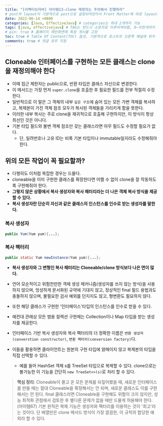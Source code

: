 ```yaml
---
title: "[이펙티브자바] 아이템13-clone 재정의는 주의해서 진행하라"
# post의 layout이 기본적으로 post으로 설정되어있어서 Front Matter에 따로 layout변수를 만들어 주지 않아도 된다.
date: 2022-06-14 +0800
categories: [Java, EffectiveJava] # categories는 최대 2개까지 가능
tags: [java, effectivejava] # TAG는 반드시 소문자로 이루어져야함, 0~무한개까지 지정 가능
# pin: true # 홈페이지 메인화면에 특정 게시물 고정
toc: true # Table Of Content(TOC) 옵션, 기본적으로 포스트의 오른쪽 패널에 위치
comments: true # 댓글 유무 지정
---
```


## Cloneable 인터페이스를 구현하는 모든 클래스는 clone을 재정의해야 한다
- 이때 접근 제한자는 public으로, 반환 타입은 클래스 자신으로 변경한다.
- 이 메서드는 가장 먼저 `super.clone`을 호출한 후 필요한 필드를 전부 적절히 수정한다.
- 일반적으로 이 말은 그 객체의 내부 `깊은 구조`에 숨어 있는 모든 가변 객체를 복사하고, 복제본이 가진 객체 참조 모두가 복사된 객체들을 가리키게 함을 뜻한다.
- 이러한 내부 복사는 주로 clone을 재귀적으로 호출해 구현하지만, 이 방식이 항상 최선인 것은 아니다.
- 기본  타입 필드와 불변 객체 참조만 갖는 클래스라면 아무 필드도 수정할 필요가 없다.
  - 단, 일려번호나 고유 ID는 비록 기본 타입이나 immutable일지라도 수정해줘야 한다.

## 위의 모든 작업이 꼭 필요할까?
- 다행히도 이처럼 복잡한 경우는 드물다.
- cloneable을 이미 구현한 클래스를 확장한다면 어쩔 수 없이 clone을 잘 작동하도록 구현해줘야 한다.
- <b>그렇지 않은 상황에서 복사 생성자와 복사 패터리라는 더 나은 객체 복사 방식을 제공할 수 있다.</b>
- <b>복사 생성자란 단순히 자신과 같은 클래스의 인스턴스를 인수로 받는 생성자를 말한다.</b>

### 복사 생성자

```java
public Yum(Yum yum){...};
```

### 복사 팩터리

```java
public static Yum newInstance(Yum yum){...};
```

- <b>복사 생성자와 그 변형인 복사 패터리는 Cloneable/clone 방식보다 나은 면이 많다.</b> 
- 언어 모순적이고 위험천만한 객체 생성 메커니즘(생성자를 쓰지 않는 방식)을 사용하지 않으며, 엉성하게 문서화된 규약에 기대지 않고, 정상적인 final 필드 용법과도 충돌하지 않으며, 불필요한 검사 예외를 던지지도 않고, 형변환도 필요하지 않다.

- 또한 해당 클래스가 구현한 '인터페이스'타입의 인스턴스를 인수로 받을 수 있다.
- 예컨대 관례상 모든 범용 컬렉션 구현체는 Collection이나 Map 타입을 받는 생성자를 제공한다.

- 인터페이스 기반 복사 생성자와 복사 팩터리의 더 정확한 이름은 `변환 생성자(converstion constructor)`, `변환 팩터리(conversion factory)`다.
- 이들을 활용하면 클라이언트는 원본의 구현 타입에 얽매이지 않고 복제본의 타입을 직접 선택할 수 있다.
  - 예를 들어 HashSet 객체 s를 TreeSet 타입으로 복제할 수 있다. clone으로는 불가능한 이 기능을 간단히 `new TreeSet<>(s)`로 처리 할 수 있다.

> **핵심 정리**: Cloneable이 몰고 온 모든 문제를 되짚어봤을 때, 새로운 인터페이스를 만들 때는 절대 Cloneable을 확장해서는 안 되며, 새로운 클래스도 이를 구현해서는 안 된다. final 클래스라면 Cloneable을 구현해도 위험이 크지 않지만, 성능 최적화 관점에서 검토한 후 별다른 문제가 없을 때만 드물게 허용해야 한다.(아이템67) 기본 원칙은 복제 기능은 생성자와 팩터리를 이용하는 것이 '최고'라는 것이다. 단 배열만은 clone 메서드 방식이 가장 깔끔한, 이 규칙의 합당한 예외라 할 수 있다.